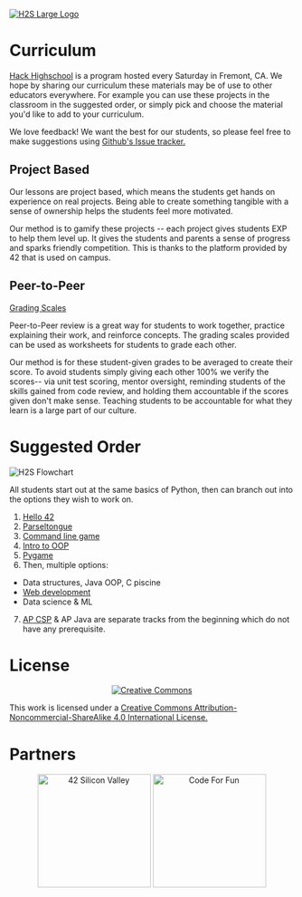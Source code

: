 [![H2S Large Logo](https://raw.githubusercontent.com/codeforfunprojects/H2SCurriculum/master/Images/H2SLogoLargeCompressed.png)](https://www.codeforfun.com/h2s)

# Curriculum
[Hack Highschool](https://www.codeforfun.com/h2s) is a program hosted every Saturday in Fremont, CA. We hope by sharing our curriculum these materials may be of use to other educators everywhere. For example you can use these projects in the classroom in the suggested order, or simply pick and choose the material you'd like to add to your curriculum. 

We love feedback! We want the best for our students, so please feel free to make suggestions using [Github's Issue tracker.](https://github.com/codeforfunprojects/H2SCurriculum/issues) 

## Project Based
Our lessons are project based, which means the students get hands on experience on real projects. Being able to create something tangible with a sense of ownership helps the students feel more motivated.

Our method is to gamify these projects -- each project gives students EXP to help them level up. It gives the students and parents a sense of progress and sparks friendly competition. This is thanks to the platform provided by 42 that is used on campus.

## Peer-to-Peer
[Grading Scales](https://github.com/codeforfunprojects/H2SCurriculum/tree/master/GradingScales)

Peer-to-Peer review is a great way for students to work together, practice explaining their work, and reinforce concepts. The grading scales provided can be used as worksheets for students to grade each other.

Our method is for these student-given grades to be averaged to create their score. To avoid students simply giving each other 100% we verify the scores-- via unit test scoring, mentor oversight, reminding students of the skills gained from code review, and holding them accountable if the scores given don't make sense. Teaching students to be accountable for what they learn is a large part of our culture.

# Suggested Order

![H2S Flowchart](https://raw.githubusercontent.com/codeforfunprojects/H2SCurriculum/master/Images/H2S2018ProgramPathCompressed.png)

All students start out at the same basics of Python, then can branch out into the options they wish to work on.

1. [Hello 42](https://github.com/codeforfunprojects/H2SCurriculum/blob/master/Misc/FirstDay.pdf)
2. [Parseltongue](https://github.com/codeforfunprojects/H2SCurriculum/tree/master/Parseltongue)
3. [Command line game](https://github.com/codeforfunprojects/H2SCurriculum/blob/master/GameDesign/GameDesign01.pdf)
4. [Intro to OOP](https://github.com/codeforfunprojects/H2SCurriculum/blob/master/ObjectOriented/OOP-01.pdf)
5. [Pygame](https://github.com/codeforfunprojects/H2SCurriculum/blob/master/GameDesign/GameDesign02.pdf)
6. Then, multiple options:
* Data structures, Java OOP, C piscine
* [Web development](https://github.com/codeforfunprojects/H2SCurriculum/tree/master/Web)
* Data science & ML
7. [AP CSP](https://github.com/codeforfunprojects/H2SCurriculum/tree/master/APCSP) & AP Java are separate tracks from the beginning which do not have any prerequisite.

# License
<p align="center">
 <a href="https://creativecommons.org/licenses/by-nc-sa/4.0/">
<img src="https://raw.githubusercontent.com/codeforfunprojects/H2SCurriculum/master/Images/CreativeCommonsCompressed.png" alt="Creative Commons"/></a>

This work is licensed under a [Creative Commons Attribution-Noncommercial-ShareAlike 4.0 International License.](https://creativecommons.org/licenses/by-nc-sa/4.0/)
</p>

# Partners
<p align="center">
<a href="https://www.42.us.org/">
<img src="https://raw.githubusercontent.com/codeforfunprojects/H2SCurriculum/master/Images/42LogoCompressed.png" alt="42 Silicon Valley" width="200"/></a>
<a href="https://www.codeforfun.com/"><img src="https://raw.githubusercontent.com/codeforfunprojects/H2SCurriculum/master/Images/CFFLogoCompressed.png" alt="Code For Fun" width="200"/></a>
</p>
